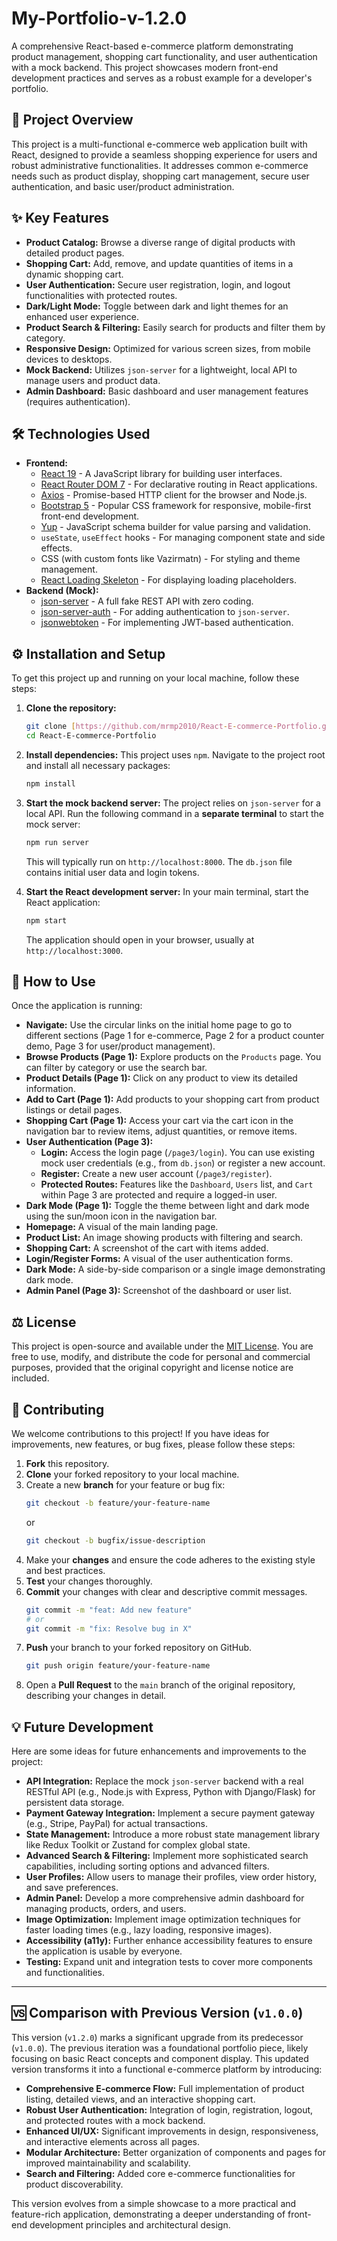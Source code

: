 # My-Portfolio-v-1.2.0
A comprehensive React-based e-commerce platform demonstrating product management, shopping cart functionality, and user authentication with a mock backend. This project showcases modern front-end development practices and serves as a robust example for a developer's portfolio.

## 🚀 Project Overview

This project is a multi-functional e-commerce web application built with React, designed to provide a seamless shopping experience for users and robust administrative functionalities. It addresses common e-commerce needs such as product display, shopping cart management, secure user authentication, and basic user/product administration.

## ✨ Key Features

* **Product Catalog:** Browse a diverse range of digital products with detailed product pages.
* **Shopping Cart:** Add, remove, and update quantities of items in a dynamic shopping cart.
* **User Authentication:** Secure user registration, login, and logout functionalities with protected routes.
* **Dark/Light Mode:** Toggle between dark and light themes for an enhanced user experience.
* **Product Search & Filtering:** Easily search for products and filter them by category.
* **Responsive Design:** Optimized for various screen sizes, from mobile devices to desktops.
* **Mock Backend:** Utilizes `json-server` for a lightweight, local API to manage users and product data.
* **Admin Dashboard:** Basic dashboard and user management features (requires authentication).

## 🛠️ Technologies Used

* **Frontend:**
    * [React 19](https://react.dev/) - A JavaScript library for building user interfaces.
    * [React Router DOM 7](https://reactrouter.com/en/main) - For declarative routing in React applications.
    * [Axios](https://axios-http.com/) - Promise-based HTTP client for the browser and Node.js.
    * [Bootstrap 5](https://getbootstrap.com/) - Popular CSS framework for responsive, mobile-first front-end development.
    * [Yup](https://github.com/jquense/yup) - JavaScript schema builder for value parsing and validation.
    * `useState`, `useEffect` hooks - For managing component state and side effects.
    * CSS (with custom fonts like Vazirmatn) - For styling and theme management.
    * [React Loading Skeleton](https://www.react-loading-skeleton.com/) - For displaying loading placeholders.
* **Backend (Mock):**
    * [json-server](https://github.com/typicode/json-server) - A full fake REST API with zero coding.
    * [json-server-auth](https://github.com/jeremydumornay/json-server-auth) - For adding authentication to `json-server`.
    * [jsonwebtoken](https://github.com/auth0/node-jsonwebtoken) - For implementing JWT-based authentication.

## ⚙️ Installation and Setup

To get this project up and running on your local machine, follow these steps:

1.  **Clone the repository:**

    ```bash
    git clone [https://github.com/mrmp2010/React-E-commerce-Portfolio.git](https://github.com/mrmp2010/React-E-commerce-Portfolio.git)
    cd React-E-commerce-Portfolio
    ```

2.  **Install dependencies:**
    This project uses `npm`. Navigate to the project root and install all necessary packages:

    ```bash
    npm install
    ```

3.  **Start the mock backend server:**
    The project relies on `json-server` for a local API. Run the following command in a **separate terminal** to start the mock server:

    ```bash
    npm run server
    ```
    This will typically run on `http://localhost:8000`. The `db.json` file contains initial user data and login tokens.

4.  **Start the React development server:**
    In your main terminal, start the React application:

    ```bash
    npm start
    ```
    The application should open in your browser, usually at `http://localhost:3000`.

## 🚀 How to Use

Once the application is running:

* **Navigate:** Use the circular links on the initial home page to go to different sections (Page 1 for e-commerce, Page 2 for a product counter demo, Page 3 for user/product management).
* **Browse Products (Page 1):** Explore products on the `Products` page. You can filter by category or use the search bar.
* **Product Details (Page 1):** Click on any product to view its detailed information.
* **Add to Cart (Page 1):** Add products to your shopping cart from product listings or detail pages.
* **Shopping Cart (Page 1):** Access your cart via the cart icon in the navigation bar to review items, adjust quantities, or remove items.
* **User Authentication (Page 3):**
    * **Login:** Access the login page (`/page3/login`). You can use existing mock user credentials (e.g., from `db.json`) or register a new account.
    * **Register:** Create a new user account (`/page3/register`).
    * **Protected Routes:** Features like the `Dashboard`, `Users` list, and `Cart` within Page 3 are protected and require a logged-in user.
* **Dark Mode (Page 1):** Toggle the theme between light and dark mode using the sun/moon icon in the navigation bar.
* **Homepage:** A visual of the main landing page.
* **Product List:** An image showing products with filtering and search.
* **Shopping Cart:** A screenshot of the cart with items added.
* **Login/Register Forms:** A visual of the user authentication forms.
* **Dark Mode:** A side-by-side comparison or a single image demonstrating dark mode.
* **Admin Panel (Page 3):** Screenshot of the dashboard or user list.

## ⚖️ License

This project is open-source and available under the [MIT License](https://opensource.org/licenses/MIT). You are free to use, modify, and distribute the code for personal and commercial purposes, provided that the original copyright and license notice are included.

## 🤝 Contributing

We welcome contributions to this project! If you have ideas for improvements, new features, or bug fixes, please follow these steps:

1.  **Fork** this repository.
2.  **Clone** your forked repository to your local machine.
3.  Create a new **branch** for your feature or bug fix:
    ```bash
    git checkout -b feature/your-feature-name
    ```
    or
    ```bash
    git checkout -b bugfix/issue-description
    ```
4.  Make your **changes** and ensure the code adheres to the existing style and best practices.
5.  **Test** your changes thoroughly.
6.  **Commit** your changes with clear and descriptive commit messages.
    ```bash
    git commit -m "feat: Add new feature"
    # or
    git commit -m "fix: Resolve bug in X"
    ```
7.  **Push** your branch to your forked repository on GitHub.
    ```bash
    git push origin feature/your-feature-name
    ```
8.  Open a **Pull Request** to the `main` branch of the original repository, describing your changes in detail.

## 💡 Future Development

Here are some ideas for future enhancements and improvements to the project:

* **API Integration:** Replace the mock `json-server` backend with a real RESTful API (e.g., Node.js with Express, Python with Django/Flask) for persistent data storage.
* **Payment Gateway Integration:** Implement a secure payment gateway (e.g., Stripe, PayPal) for actual transactions.
* **State Management:** Introduce a more robust state management library like Redux Toolkit or Zustand for complex global state.
* **Advanced Search & Filtering:** Implement more sophisticated search capabilities, including sorting options and advanced filters.
* **User Profiles:** Allow users to manage their profiles, view order history, and save preferences.
* **Admin Panel:** Develop a more comprehensive admin dashboard for managing products, orders, and users.
* **Image Optimization:** Implement image optimization techniques for faster loading times (e.g., lazy loading, responsive images).
* **Accessibility (a11y):** Further enhance accessibility features to ensure the application is usable by everyone.
* **Testing:** Expand unit and integration tests to cover more components and functionalities.

---

## 🆚 Comparison with Previous Version (`v1.0.0`)

This version (`v1.2.0`) marks a significant upgrade from its predecessor (`v1.0.0`). The previous iteration was a foundational portfolio piece, likely focusing on basic React concepts and component display. This updated version transforms it into a functional e-commerce platform by introducing:

* **Comprehensive E-commerce Flow:** Full implementation of product listing, detailed views, and an interactive shopping cart.
* **Robust User Authentication:** Integration of login, registration, logout, and protected routes with a mock backend.
* **Enhanced UI/UX:** Significant improvements in design, responsiveness, and interactive elements across all pages.
* **Modular Architecture:** Better organization of components and pages for improved maintainability and scalability.
* **Search and Filtering:** Added core e-commerce functionalities for product discoverability.

This version evolves from a simple showcase to a more practical and feature-rich application, demonstrating a deeper understanding of front-end development principles and architectural design.

